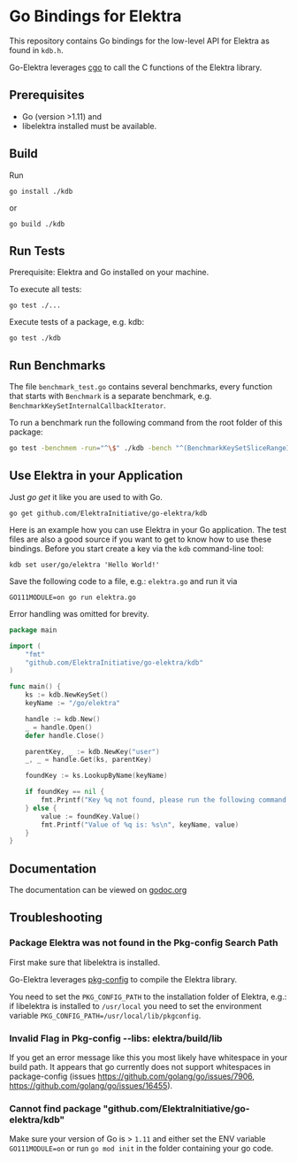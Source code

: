 # Go Bindings for Elektra

This repository contains Go bindings for the low-level API
for Elektra as found in `kdb.h`.

Go-Elektra leverages [cgo](https://golang.org/cmd/cgo/) to call the C functions
of the Elektra library.

## Prerequisites

* Go (version >1.11) and
* libelektra installed must be available.

## Build

Run

`go install ./kdb`

or

`go build ./kdb`

## Run Tests

Prerequisite: Elektra and Go installed on your machine.

To execute all tests:

`go test ./...`

Execute tests of a package, e.g. kdb:

`go test ./kdb`

## Run Benchmarks

The file `benchmark_test.go` contains several benchmarks, every function that starts with `Benchmark` is a separate benchmark, e.g. `BenchmarkKeySetInternalCallbackIterator`.

To run a benchmark run the following command from the root folder of this package:

```bash
go test -benchmem -run="^\$" ./kdb -bench "^(BenchmarkKeySetSliceRangeIterator)\$"
```

## Use Elektra in your Application

Just _go get_ it like you are used to with Go.

`go get github.com/ElektraInitiative/go-elektra/kdb`

Here is an example how you can use Elektra in your Go application. The test files are also a good source if you want to get to know how to use these bindings.
Before you start create a key via the `kdb` command-line tool:

`kdb set user/go/elektra 'Hello World!'`

Save the following code to a file, e.g.: `elektra.go` and run it via

`GO111MODULE=on go run elektra.go`

Error handling was omitted for brevity.

```go
package main

import (
	"fmt"
	"github.com/ElektraInitiative/go-elektra/kdb"
)

func main() {
	ks := kdb.NewKeySet()
	keyName := "/go/elektra"

	handle := kdb.New()
	_ = handle.Open()
	defer handle.Close()

	parentKey, _ := kdb.NewKey("user")
	_, _ = handle.Get(ks, parentKey)

	foundKey := ks.LookupByName(keyName)

	if foundKey == nil {
		fmt.Printf("Key %q not found, please run the following command to create it:\nkdb set user/go/elektra 'Hello World!'\n", keyName)
	} else {
		value := foundKey.Value()
		fmt.Printf("Value of %q is: %s\n", keyName, value)
	}
}
```

## Documentation

The documentation can be viewed on [godoc.org](https://godoc.org/github.com/ElektraInitiative/go-elektra/kdb)

## Troubleshooting

### Package Elektra was not found in the Pkg-config Search Path

First make sure that libelektra is installed.

Go-Elektra leverages [pkg-config](https://www.freedesktop.org/wiki/Software/pkg-config/)
to compile the Elektra library.

You need to set the `PKG_CONFIG_PATH` to the installation folder of Elektra, e.g.:
if libelektra is installed to `/usr/local` you need to set the environment variable
`PKG_CONFIG_PATH=/usr/local/lib/pkgconfig`. 

### Invalid Flag in Pkg-config --libs: elektra/build/lib

If you get an error message like this you most likely have whitespace in your build path.
It appears that go currently does not support whitespaces in package-config
(issues https://github.com/golang/go/issues/7906, https://github.com/golang/go/issues/16455).

### Cannot find package "github.com/ElektraInitiative/go-elektra/kdb" 

Make sure your version of Go is > `1.11` and either set the ENV variable `GO111MODULE=on` or run `go mod init`
in the folder containing your go code.

